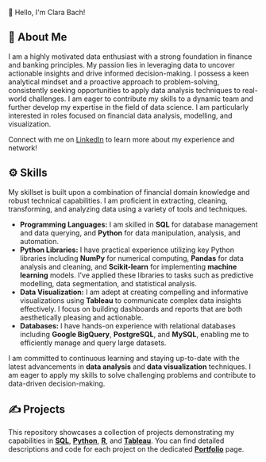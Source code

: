 
👋 Hello, I'm Clara Bach!

## 🌟 About Me

I am a highly motivated data enthusiast with a strong foundation in finance and banking principles. My passion lies in leveraging data to uncover actionable insights and drive informed decision-making. I possess a keen analytical mindset and a proactive approach to problem-solving, consistently seeking opportunities to apply data analysis techniques to real-world challenges. I am eager to contribute my skills to a dynamic team and further develop my expertise in the field of data science. I am particularly interested in roles focused on financial data analysis, modelling, and visualization. 

Connect with me on [LinkedIn](http://www.linkedin.com/in/clarabach) to learn more about my experience and network!

## ⚙️ Skills

My skillset is built upon a combination of financial domain knowledge and robust technical capabilities. I am proficient in extracting, cleaning, transforming, and analyzing data using a variety of tools and techniques. 

* **Programming Languages:** I am skilled in **SQL** for database management and data querying, and **Python** for data manipulation, analysis, and automation.
* **Python Libraries:** I have practical experience utilizing key Python libraries including **NumPy** for numerical computing, **Pandas** for data analysis and cleaning, and **Scikit-learn** for implementing **machine learning** models. I've applied these libraries to tasks such as predictive modelling, data segmentation, and statistical analysis.
* **Data Visualization:** I am adept at creating compelling and informative visualizations using **Tableau** to communicate complex data insights effectively. I focus on building dashboards and reports that are both aesthetically pleasing and actionable.
* **Databases:** I have hands-on experience with relational databases including **Google BigQuery**, **PostgreSQL**, and **MySQL**, enabling me to efficiently manage and query large datasets. 

I am committed to continuous learning and staying up-to-date with the latest advancements in **data analysis** and **data visualization** techniques. I am eager to apply my skills to solve challenging problems and contribute to data-driven decision-making.

## ✍️ Projects

This repository showcases a collection of projects demonstrating my capabilities in **[SQL](https://github.com/bachbaongan/Portfolio/blob/main/README.md#sql)**, **[Python](https://github.com/bachbaongan/Portfolio/blob/main/README.md#python)**, **[R](https://github.com/bachbaongan/Portfolio/blob/main/README.md#r)**, and **[Tableau](https://public.tableau.com/app/profile/clara.bach/vizzes)**. You can find detailed descriptions and code for each project on the dedicated **[Portfolio](https://github.com/bachbaongan/Portfolio)** page.

